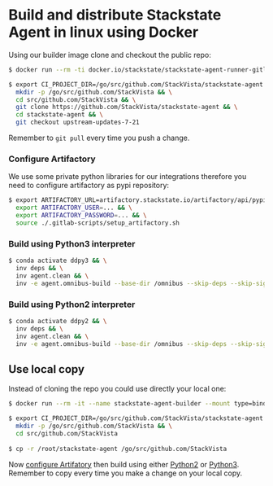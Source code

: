 # Build and distribute Stackstate Agent in linux using Docker

Using our builder image clone and checkout the public repo: 
```bash
$ docker run --rm -ti docker.io/stackstate/stackstate-agent-runner-gitlab:latest7 bash

$ export CI_PROJECT_DIR=/go/src/github.com/StackVista/stackstate-agent && \
  mkdir -p /go/src/github.com/StackVista && \
  cd src/github.com/StackVista && \
  git clone https://github.com/StackVista/stackstate-agent && \
  cd stackstate-agent && \
  git checkout upstream-updates-7-21
```

Remember to `git pull` every time you push a change.

### Configure Artifactory

We use some private python libraries for our integrations therefore you need to configure artifactory as pypi repository:
```bash
$ export ARTIFACTORY_URL=artifactory.stackstate.io/artifactory/api/pypi/pypi-local && \
  export ARTIFACTORY_USER=... && \
  export ARTIFACTORY_PASSWORD=... && \
  source ./.gitlab-scripts/setup_artifactory.sh
```

### Build using Python3 interpreter
```bash
$ conda activate ddpy3 && \
  inv deps && \
  inv agent.clean && \
  inv -e agent.omnibus-build --base-dir /omnibus --skip-deps --skip-sign --major-version 2 --python-runtimes 3
```

### Build using Python2 interpreter
```bash
$ conda activate ddpy2 && \
  inv deps && \
  inv agent.clean && \
  inv -e agent.omnibus-build --base-dir /omnibus --skip-deps --skip-sign --major-version 2 --python-runtimes 2
```

## Use local copy

Instead of cloning the repo you could use directly your local one:
```bash
$ docker run --rm -it --name stackstate-agent-builder --mount type=bind,source="${PWD}",target=/root/stackstate-agent,readonly docker.io/stackstate/stackstate-agent-runner-gitlab:latest7 bash

$ export CI_PROJECT_DIR=/go/src/github.com/StackVista/stackstate-agent && \
  mkdir -p /go/src/github.com/StackVista && \
  cd src/github.com/StackVista
  
$ cp -r /root/stackstate-agent /go/src/github.com/StackVista
```

Now [configure Artifatory](#configure-artifactory) then build using either [Python2](#build-using-python2-interpreter) or [Python3](#build-using-python3-interpreter).
Remember to copy every time you make a change on your local copy.

